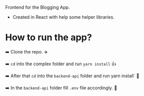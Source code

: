 Frontend for the Blogging App.

* Created in React with help some helper libraries.

# How to run the app?

➡️ Clone the repo. ✈️

➡️ `cd` into the complex folder and run `yarn install` 👍

➡️ After that `cd` into the `backend-api` folder and run yarn install` 👋

➡️ In the `backend-api` folder fill `.env` file accordingly. 🥇
